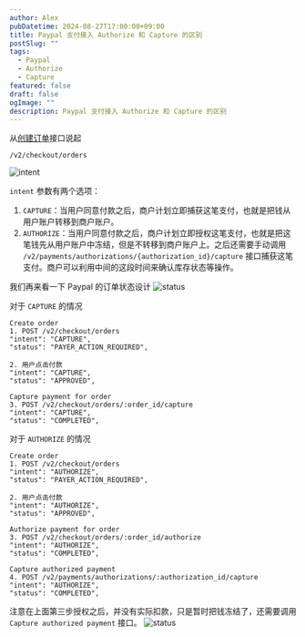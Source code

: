 ```yaml
---
author: Alex
pubDatetime: 2024-08-27T17:00:00+09:00
title: Paypal 支付接入 Authorize 和 Capture 的区别
postSlug: ""
tags:
  - Paypal
  - Authorize
  - Capture
featured: false
draft: false
ogImage: ""
description: Paypal 支付接入 Authorize 和 Capture 的区别
---
```


从[创建订单](https://developer.paypal.com/docs/api/orders/v2/#orders_create)接口说起

```
/v2/checkout/orders
```

![intent](/assets/43434uhh.png)

`intent` 参数有两个选项：

1. `CAPTURE`：当用户同意付款之后，商户计划立即捕获这笔支付，也就是把钱从用户账户转移到商户账户。
2. `AUTHORIZE`：当用户同意付款之后，商户计划立即授权这笔支付，也就是把这笔钱先从用户账户中冻结，但是不转移到商户账户上。之后还需要手动调用 `/v2/payments/authorizations/{authorization_id}/capture` 接口捕获这笔支付。商户可以利用中间的这段时间来确认库存状态等操作。

我们再来看一下 Paypal 的订单状态设计
![status](/assets/djj33838.png)

对于 `CAPTURE` 的情况

```
Create order
1. POST /v2/checkout/orders
"intent": "CAPTURE",
"status": "PAYER_ACTION_REQUIRED",

2. 用户点击付款
"intent": "CAPTURE",
"status": "APPROVED",

Capture payment for order
3. POST /v2/checkout/orders/:order_id/capture
"intent": "CAPTURE",
"status": "COMPLETED",
```

对于 `AUTHORIZE` 的情况

```
Create order
1. POST /v2/checkout/orders
"intent": "AUTHORIZE",
"status": "PAYER_ACTION_REQUIRED",

2. 用户点击付款
"intent": "AUTHORIZE",
"status": "APPROVED",

Authorize payment for order
3. POST /v2/checkout/orders/:order_id/authorize
"intent": "AUTHORIZE",
"status": "COMPLETED",

Capture authorized payment
4. POST /v2/payments/authorizations/:authorization_id/capture
"intent": "AUTHORIZE",
"status": "COMPLETED",
```

注意在上面第三步授权之后，并没有实际扣款，只是暂时把钱冻结了，还需要调用 `Capture authorized payment` 接口。
![status](/assets/swww332.png)
